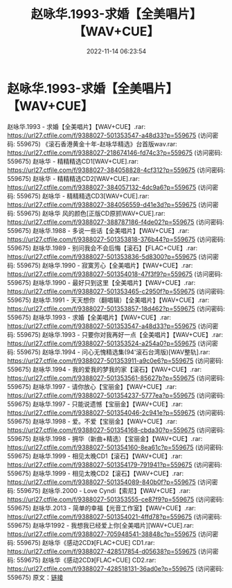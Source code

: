 ﻿---
title: 赵咏华.1993-求婚【全美唱片】【WAV+CUE】
date: 2022-11-14 06:23:54
categories: WAV车载音乐、镜像
tags: 华语中文
---
# 赵咏华.1993-求婚【全美唱片】【WAV+CUE】

赵咏华.1993 - 求婚【全美唱片】【WAV+CUE】.rar:
https://url27.ctfile.com/f/9388027-501353547-a48d33?p=559675
(访问密码: 559675)
《滚石香港黄金十年-赵咏华精选》台首版wav.rar: https://url27.ctfile.com/f/9388027-218674146-fd74c3?p=559675
(访问密码: 559675)
赵咏华 - 精精精选CD1[WAV+CUE].rar: https://url27.ctfile.com/f/9388027-384058828-4cf312?p=559675
(访问密码: 559675)
赵咏华 - 精精精选CD2[WAV+CUE].rar: https://url27.ctfile.com/f/9388027-384057132-4dc9a6?p=559675
(访问密码: 559675)
赵咏华 - 精精精选CD3[WAV+CUE].rar: https://url27.ctfile.com/f/9388027-384056559-d41e3d?p=559675
(访问密码: 559675)
赵咏华 风的颜色[正版CD原抓WAV+CUE].rar: https://url27.ctfile.com/f/9388027-388787186-f4de02?p=559675
(访问密码: 559675)
赵咏华.1988 - 多说一些话【全美唱片】【WAV+CUE】.rar: https://url27.ctfile.com/f/9388027-501353818-376b44?p=559675
(访问密码: 559675)
赵咏华.1989 - 别问我会不会后悔【滚石】【FLAC+CUE】.rar: https://url27.ctfile.com/f/9388027-501353836-5d8300?p=559675
(访问密码: 559675)
赵咏华.1990 - 寂寞芳心【全美唱片】【WAV+CUE】.rar: https://url27.ctfile.com/f/9388027-501354018-47f3f9?p=559675
(访问密码: 559675)
赵咏华.1990 - 最好只到这里【全美唱片】【WAV+CUE】.rar: https://url27.ctfile.com/f/9388027-501353465-c2950f?p=559675
(访问密码: 559675)
赵咏华.1991 - 天天想你（翻唱辑）【全美唱片】【WAV+CUE】.rar: https://url27.ctfile.com/f/9388027-501353857-18d462?p=559675
(访问密码: 559675)
赵咏华.1993 - 求婚【全美唱片】【WAV+CUE】.rar: https://url27.ctfile.com/f/9388027-501353547-a48d33?p=559675
(访问密码: 559675)
赵咏华.1993 - 只要你对我再好一点【全美唱片】【WAV+CUE】.rar: https://url27.ctfile.com/f/9388027-501353524-a254a0?p=559675
(访问密码: 559675)
赵咏华.1994 - 问心无愧精选集(94'滚石台湾版)[WAV整轨].rar: https://url27.ctfile.com/f/9388027-501353911-a9c0e6?p=559675
(访问密码: 559675)
赵咏华.1994 - 我的爱我的梦我的家【滚石】【WAV+CUE】.rar: https://url27.ctfile.com/f/9388027-501353561-85627b?p=559675
(访问密码: 559675)
赵咏华.1997 - 请你放心【宝丽金】【WAV+CUE】.rar: https://url27.ctfile.com/f/9388027-501354237-5777ea?p=559675
(访问密码: 559675)
赵咏华.1997 - 只能说遗憾【宝丽金】【WAV+CUE】.rar: https://url27.ctfile.com/f/9388027-501354046-2c941e?p=559675
(访问密码: 559675)
赵咏华.1998 - 爱。不爱【宝丽金】【WAV+CUE】.rar: https://url27.ctfile.com/f/9388027-501354168-cbda30?p=559675
(访问密码: 559675)
赵咏华.1998 - 拥华（新曲+精选）【宝丽金】【WAV+CUE】.rar: https://url27.ctfile.com/f/9388027-501354160-8ea61c?p=559675
(访问密码: 559675)
赵咏华.1999 - 相见太晚CD1【滚石】【WAV+CUE】.rar: https://url27.ctfile.com/f/9388027-501354179-791941?p=559675
(访问密码: 559675)
赵咏华.1999 - 相见太晚CD2【滚石】【WAV+CUE】.rar: https://url27.ctfile.com/f/9388027-501354089-840b0f?p=559675
(访问密码: 559675)
赵咏华.2000 - Love Cyndi【索尼】【WAV+CUE】.rar: https://url27.ctfile.com/f/9388027-501353555-ce87f9?p=559675
(访问密码: 559675)
赵咏华.2013 - 简单的幸福【光音工作室】【WAV+CUE】.rar: https://url27.ctfile.com/f/9388027-501354021-4ffd78?p=559675
(访问密码: 559675)
赵咏华1992 - 我想我已经爱上你[全美唱片][WAV+CUE].rar: https://url27.ctfile.com/f/9388027-705948541-38848c?p=559675
(访问密码: 559675)
赵咏华《感动2CD》[FLAC+CUE] CD1.rar: https://url27.ctfile.com/f/9388027-428517854-d05638?p=559675
(访问密码: 559675)
赵咏华《感动2CD》[FLAC+CUE] CD2.rar: https://url27.ctfile.com/f/9388027-428518131-36ad0e?p=559675
(访问密码: 559675)
原文：[链接](https://blog.sina.com.cn/s/blog_1647c7e7601031081.html)